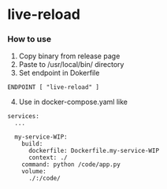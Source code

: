 # live-reload

### How to use

1. Copy binary from release page
2. Paste to /usr/local/bin/ directory
3. Set endpoint in Dokerfile

```
ENDPOINT [ "live-reload" ]
```

4. Use in docker-compose.yaml like

```
services:
  ...
  
  my-service-WIP:
    build:
      dockerfile: Dockerfile.my-service-WIP
      context: ./
    command: python /code/app.py
    volume:
      ./:/code/

```

